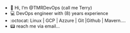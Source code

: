 - 👋 Hi, I’m @TMRDevOps (call me Terry)
- 💻 DevOps engineer with (8) years experience
- :octocat: Linux | GCP | Azzure | Git |Github | Mavern....
- 📟 reach me via email...

<!---
TMRDevOps/TMRDevOps is a ✨ special ✨ repository because its `README.md` (this file) appears on your GitHub profile.
You can click the Preview link to take a look at your changes.
--->
